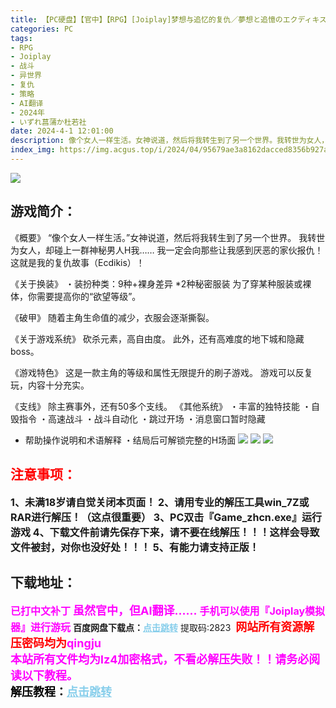 ```yaml
---
title: 【PC硬盘】【官中】【RPG】[Joiplay]梦想与追忆的复仇／夢想と追憶のエクディキス v23.06.23（官方AI翻译）
categories: PC
tags:
- RPG
- Joiplay
- 战斗
- 异世界
- 复仇
- 策略
- AI翻译
- 2024年
- いずれ菖蒲か杜若社
date: 2024-4-1 12:01:00
description: 像个女人一样生活。女神说道，然后将我转生到了另一个世界。我转世为女人，却碰上一群神秘男人H我……我一定会向那些让我感到厌恶的家伙报仇！这就是我的复仇故事（Ecdikis）！
index_img: https://img.acgus.top/i/2024/04/95679ae3a8162dacced8356b927a1d63.webp
---
```

![](https://img.acgus.top/i/2024/04/95679ae3a8162dacced8356b927a1d63.webp)
## 游戏简介：
《概要》
“像个女人一样生活。”女神说道，然后将我转生到了另一个世界。
我转世为女人，却碰上一群神秘男人H我……
我一定会向那些让我感到厌恶的家伙报仇！这就是我的复仇故事（Ecdikis）！

《关于换装》
・装扮种类：9种+裸身差异
*2种秘密服装
为了穿某种服装或裸体，你需要提高你的“欲望等级”。

《破甲》
随着主角生命值的减少，衣服会逐渐撕裂。

《关于游戏系统》
砍杀元素，高自由度。
此外，还有高难度的地下城和隐藏boss。

《游戏特色》
这是一款主角的等级和属性无限提升的刷子游戏。
游戏可以反复玩，内容十分充实。

《支线》
除主赛事外，还有50多个支线。
《其他系统》
・丰富的独特技能
・自毁指令
・高速战斗
・战斗自动化
・跳过开场
・消息窗口暂时隐藏
- 帮助操作说明和术语解释
・结局后可解锁完整的H场面
![](https://img.acgus.top/i/2024/04/85b978a9cdcb7d3855c19a9aa6ba98b6.webp)
![](https://img.acgus.top/i/2024/04/a201f4591da91a82d7b818944357dde7.webp)
![](https://img.acgus.top/i/2024/04/32fae8322d04e88e327ab8c8440f77b9.webp)





## <font color=#FF0000 >注意事项：</font>
<font size=3><b>1、未满18岁请自觉关闭本页面！
2、请用专业的解压工具win_7Z或RAR进行解压！（这点很重要）
3、PC双击『Game_zhcn.exe』运行游戏
4、下载文件前请先保存下来，请不要在线解压！！！这样会导致文件被封，对你也没好处！！！
5、有能力请支持正版！</b></font>

## 下载地址：
<font color=#FF00FF size=3><b>已打中文补丁</b></font>
<font color=#FF00FF size=4>**虽然官中，但AI翻译……**</font>
<font color=#FF00FF size=3>**手机可以使用『Joiplay模拟器』进行游玩**</font>
<b>百度网盘下载点：</b><a href="https://pan.baidu.com/s/13j_3qGCaLUUceXCKreLxcQ?pwd=2823" style="color: #87CEEB;"><b>点击跳转</b></a> 提取码:2823
<a style="padding: 0" href="https://post.qingju.org/AD/"><img style="max-width:100%" src="https://img.acgus.top/i/2024/07/478f689b8021d8d499ab43d21acf137a.gif" alt=""></a>
<b><font color=#FF0000 size=4>网站所有资源解压密码均为</b></font><b><font color=#FF00FF size=4>qingju</font><font color=#FF0000 ></font></b><br><b><font color=#FF00FF size=4>本站所有文件均为lz4加密格式，不看必解压失败！！请务必阅读以下教程。</b></font><br><b><font color=#000 size=4>解压教程：</b><a href="https://post.qingju.org/tutorial/000/" style="color: #87CEEB;"><b>点击跳转</b></a>